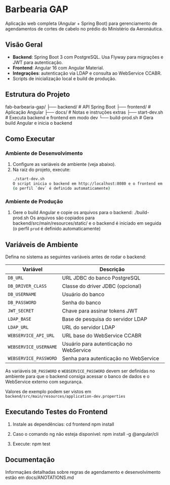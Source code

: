 # Barbearia GAP

Aplicação web completa (Angular + Spring Boot) para gerenciamento de
agendamentos de cortes de cabelo no prédio do Ministério da Aeronáutica.

## Visão Geral
- **Backend**: Spring Boot 3 com PostgreSQL. Usa Flyway para migrações e JWT
  para autenticação.
- **Frontend**: Angular 16 com Angular Material.
- **Integrações**: autenticação via LDAP e consulta ao WebService CCABR.
- Scripts de inicialização local e build de produção.

## Estrutura do Projeto
fab-barbearia-gap/
├── backend/ # API Spring Boot
├── frontend/ # Aplicação Angular
├── docs/ # Notas e instruções extras
├── start-dev.sh # Executa backend e frontend em modo dev
└── build-prod.sh # Gera build Angular e inicia o backend


## Como Executar
### Ambiente de Desenvolvimento
1. Configure as variáveis de ambiente (veja abaixo).
2. Na raiz do projeto, execute:
   ```bash
   ./start-dev.sh
   O script inicia o backend em http://localhost:8080 e o frontend em http://localhost:4200
   (o perfil `dev` é definido automaticamente)

### Ambiente de Produção
1. Gere o build Angular e copie os arquivos para o backend:
    ./build-prod.sh
    Os arquivos são copiados para backend/src/main/resources/static/ e o backend é iniciado em seguida
    (o perfil `prod` é definido automaticamente)

## Variáveis de Ambiente
Defina no sistema as seguintes variáveis antes de rodar o backend:

| Variável              | Descrição                               |
| --------------------- | --------------------------------------- |
| `DB_URL`              | URL JDBC do banco PostgreSQL            |
| `DB_DRIVER_CLASS`     | Classe do driver JDBC (opcional)        |
| `DB_USERNAME`         | Usuário do banco                        |
| `DB_PASSWORD`         | Senha do banco                          |
| `JWT_SECRET`          | Chave para assinar tokens JWT           |
| `LDAP_BASE`           | Base de pesquisa do servidor LDAP       |
| `LDAP_URL`            | URL do servidor LDAP                    |
| `WEBSERVICE_API_URL`  | URL base do WebService CCABR            |
| `WEBSERVICE_USERNAME` | Usuário para autenticação no WebService |
| `WEBSERVICE_PASSWORD` | Senha para autenticação no WebService   |

As variáveis `DB_PASSWORD` e `WEBSERVICE_PASSWORD` devem ser definidas
no ambiente para que o backend consiga acessar o banco de dados e o
WebService externo com segurança.

Valores de exemplo podem ser vistos em `backend/src/main/resources/application-dev.properties`

## Executando Testes do Frontend
1. Instale as dependências:
    cd frontend
    npm install

2. Caso o comando ng não esteja disponível:
    npm install -g @angular/cli

3. Execute:
    npm test

## Documentação
Informaçães detalhadas sobre regras de agendamento e desenvolvimento estão em docs/ANOTATIONS.md
